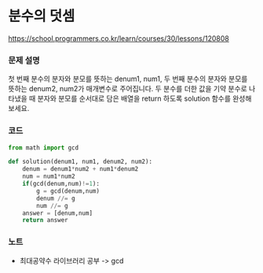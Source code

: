 # 분수의 덧셈
https://school.programmers.co.kr/learn/courses/30/lessons/120808

### 문제 설명
첫 번째 분수의 분자와 분모를 뜻하는 denum1, num1, 두 번째 분수의 분자와 분모를 뜻하는 denum2, num2가 매개변수로 주어집니다. 두 분수를 더한 값을 기약 분수로 나타냈을 때 분자와 분모를 순서대로 담은 배열을 return 하도록 solution 함수를 완성해보세요.

### 코드
```python
from math import gcd

def solution(denum1, num1, denum2, num2):
    denum = denum1*num2 + num1*denum2
    num = num1*num2
    if(gcd(denum,num)!=1):
        g = gcd(denum,num)
        denum //= g
        num //= g
    answer = [denum,num]
    return answer
```

### 노트
- 최대공약수 라이브러리 공부 -> gcd